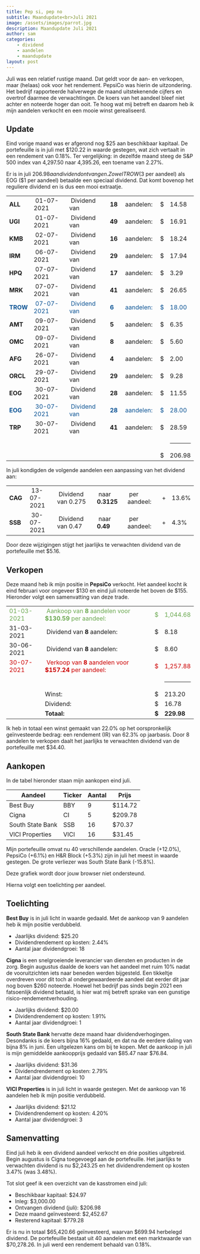 ```yaml
---
title: Pep si, pep no
subtitle: Maandupdate<br>Juli 2021
image: /assets/images/parrot.jpg
description: Maandupdate Juli 2021
author: sam
categories:
    - dividend
    - aandelen
    - maandupdate
layout: post
---
```


Juli was een relatief rustige maand. Dat geldt voor de aan- en verkopen, maar (helaas) ook voor het rendement. PepsiCo was hierin de uitzondering. Het bedrijf rapporteerde halverwege de maand uitstekenende cijfers en overtrof daarmee de verwachtingen. De koers van het aandeel bleef niet achter en noteerde hoger dan ooit. Te hoog wat mij betreft en daarom heb ik mijn aandelen verkocht en een mooie winst gerealiseerd.

## Update

Eind vorige maand was er afgerond nog $25 aan beschikbaar kapitaal. De portefeuille is in juli met $120.22 in waarde gestegen, wat zich vertaalt in een rendement van 0.18%. Ter vergelijking: in dezelfde maand steeg de S&P 500 index van 4,297.50 naar 4,395.26, een toename van 2.27%.

Er is in juli $206.98 aan dividend ontvangen. Zowel TROW ($3 per aandeel) als EOG ($1 per aandeel) betaalde een speciaal dividend. Dat komt bovenop het reguliere dividend en is dus een mooi extraatje.

<div class="blog-list">
  <table>
    <tbody>
      <tr><td><b>ALL</b></td><td>&nbsp;01-07-2021</td><td>&nbsp;Dividend van</td><td>&nbsp;<b>18</b></td><td>&nbsp;aandelen:</td><td>&nbsp;$</td><td>14.58</td></tr>
      <tr><td><b>UGI</b></td><td>&nbsp;01-07-2021</td><td>&nbsp;Dividend van</td><td>&nbsp;<b>49</b></td><td>&nbsp;aandelen:</td><td>&nbsp;$</td><td>16.91</td></tr>
      <tr><td><b>KMB</b></td><td>&nbsp;02-07-2021</td><td>&nbsp;Dividend van</td><td>&nbsp;<b>16</b></td><td>&nbsp;aandelen:</td><td>&nbsp;$</td><td>18.24</td></tr>
      <tr><td><b>IRM</b></td><td>&nbsp;06-07-2021</td><td>&nbsp;Dividend van</td><td>&nbsp;<b>29</b></td><td>&nbsp;aandelen:</td><td>&nbsp;$</td><td>17.94</td></tr>
      <tr><td><b>HPQ</b></td><td>&nbsp;07-07-2021</td><td>&nbsp;Dividend van</td><td>&nbsp;<b>17</b></td><td>&nbsp;aandelen:</td><td>&nbsp;$</td><td>3.29</td></tr>
      <tr><td><b>MRK</b></td><td>&nbsp;07-07-2021</td><td>&nbsp;Dividend van</td><td>&nbsp;<b>41</b></td><td>&nbsp;aandelen:</td><td>&nbsp;$</td><td>26.65</td></tr>
      <tr style="color: #0b5394;"><td><b>TROW</b></td><td>&nbsp;07-07-2021</td><td>&nbsp;Dividend van</td><td>&nbsp;<b>6</b></td><td>&nbsp;aandelen:</td><td>&nbsp;$</td><td>18.00</td></tr>
      <tr><td><b>AMT</b></td><td>&nbsp;09-07-2021</td><td>&nbsp;Dividend van</td><td>&nbsp;<b>5</b></td><td>&nbsp;aandelen:</td><td>&nbsp;$</td><td>6.35</td></tr>
      <tr><td><b>OMC</b></td><td>&nbsp;09-07-2021</td><td>&nbsp;Dividend van</td><td>&nbsp;<b>8</b></td><td>&nbsp;aandelen:</td><td>&nbsp;$</td><td>5.60</td></tr>
      <tr><td><b>AFG</b></td><td>&nbsp;26-07-2021</td><td>&nbsp;Dividend van</td><td>&nbsp;<b>4</b></td><td>&nbsp;aandelen:</td><td>&nbsp;$</td><td>2.00</td></tr>
      <tr><td><b>ORCL</b></td><td>&nbsp;29-07-2021</td><td>&nbsp;Dividend van</td><td>&nbsp;<b>29</b></td><td>&nbsp;aandelen:</td><td>&nbsp;$</td><td>9.28</td></tr>
      <tr><td><b>EOG</b></td><td>&nbsp;30-07-2021</td><td>&nbsp;Dividend van</td><td>&nbsp;<b>28</b></td><td>&nbsp;aandelen:</td><td>&nbsp;$</td><td>11.55</td></tr>
      <tr style="color: #0b5394;"><td><b>EOG</b></td><td>&nbsp;30-07-2021</td><td>&nbsp;Dividend van</td><td>&nbsp;<b>28</b></td><td>&nbsp;aandelen:</td><td>&nbsp;$</td><td>28.00</td></tr>
      <tr><td><b>TRP</b></td><td>&nbsp;30-07-2021</td><td>&nbsp;Dividend van</td><td>&nbsp;<b>41</b></td><td>&nbsp;aandelen:</td><td>&nbsp;$</td><td>28.59</td></tr>
	  <tr><td></td><td></td><td></td><td></td><td></td><td></td><td><hr style="background-color:black"></td></tr>
	  <tr><td></td><td></td><td></td><td></td><td></td><td>&nbsp;$</td><td>206.98</td></tr>
    </tbody>
  </table>
</div>

In juli kondigden de volgende aandelen een aanpassing van het dividend aan:

<div class="blog-list">
  <table>
    <tbody>
      <tr><td><b>CAG&nbsp;</b></td><td>&nbsp;13-07-2021</td><td>&nbsp;Dividend van 0.275</td><td>&nbsp;naar <b>0.3125</b></td><td>&nbsp;per aandeel:</td><td>&nbsp;+</td><td>13.6%</td></tr>
	  <tr><td><b>SSB&nbsp;</b></td><td>&nbsp;30-07-2021</td><td>&nbsp;Dividend van 0.47&nbsp;</td><td>&nbsp;naar <b>0.49&nbsp;&nbsp;</b></td><td>&nbsp;per aandeel:</td><td>&nbsp;+</td><td>4.3%</td></tr>
    </tbody>
  </table>
</div>

Door deze wijzigingen stijgt het jaarlijks te verwachten dividend van de portefeuille met $5.16.

## Verkopen

Deze maand heb ik mijn positie in **PepsiCo** verkocht. Het aandeel kocht ik eind februari voor ongeveer $130 en eind juli noteerde het boven de $155. Hieronder volgt een samenvatting van deze trade.

<div class="blog-list">
  <table>
    <tbody>
	  <tr style="color: #6aa84f;"><td>01-03-2021</td><td>&nbsp;Aankoop van <b>8</b> aandelen voor <b>$130.59</b> per aandeel:</td><td>&nbsp;$</td><td>1,044.68</td></tr>
	  <tr><td>31-03-2021</td><td>&nbsp;Dividend van <b>8</b> aandelen:</td><td>&nbsp;$</td><td>8.18</td></tr>
	  <tr><td>30-06-2021</td><td>&nbsp;Dividend van <b>8</b> aandelen:</td><td>&nbsp;$</td><td>8.60</td></tr>
	  <tr style="color: #cc0000;"><td>30-07-2021</td><td>&nbsp;Verkoop van <b>8</b> aandelen voor <b>$157.24</b> per aandeel:</td><td>&nbsp;$</td><td>1,257.88</td></tr>
	  <tr><td></td><td></td><td></td><td><hr style="background-color:black"></td></tr>
	  <tr><td></td><td>Winst:</td><td>&nbsp;$</td><td>213.20</td></tr>
	  <tr><td></td><td>Dividend:</td><td>&nbsp;$</td><td>16.78</td></tr>
	  <tr><td></td><td><b>Totaal:</b></td><td>&nbsp;<b>$</b></td><td><b>229.98</b></td></tr>
    </tbody>
  </table>
</div>

Ik heb in totaal een winst gemaakt van 22.0% op het oorspronkelijk geïnvesteerde bedrag: een rendement (IR) van 62.3% op jaarbasis. Door 8 aandelen te verkopen daalt het jaarlijks te verwachten dividend van de portefeuille met $34.40.

## Aankopen

In de tabel hieronder staan mijn aankopen eind juli.

| Aandeel            | Ticker | Aantal | Prijs   |
|--------------------| -------| -------| --------|
| Best Buy           | BBY    | 9      | $114.72 |
| Cigna              | CI     | 5      | $209.78 |
| South State Bank   | SSB    | 16     |  $70.37 |
| VICI Properties    | VICI   | 16     |  $31.45 |

Mijn portefeuille omvat nu 40 verschillende aandelen. Oracle (+12.0%), PepsiCo (+6.1%) en H&R Block (+5.3%) zijn in juli het meest in waarde gestegen. De grote verliezer was South State Bank (-15.8%).

<div class="chart-wrapper">
    <canvas id="weights" width="400" height="200" align="left">Deze grafiek wordt door jouw browser niet ondersteund.</canvas>
</div>
<script src="{{site.baseurl}}/assets/js/helper/common.js"></script>
<script src="{{site.baseurl}}/assets/js/charts/2021-08-02-script.js"></script>
<script src="{{site.baseurl}}/assets/js/helper/maandupdate.js"></script>

Hierna volgt een toelichting per aandeel.

## Toelichting

**Best Buy** is in juli licht in waarde gedaald. Met de aankoop van 9 aandelen heb ik mijn positie verdubbeld.

<ul class="blog-list">
  <li>Jaarlijks dividend: $25.20</li>
  <li>Dividendrendement op kosten: 2.44%</li>
  <li>Aantal jaar dividendgroei: 18</li>
</ul>

**Cigna** is een snelgroeiende leverancier van diensten en producten in de zorg. Begin augustus daalde de koers van het aandeel met ruim 10% nadat de vooruitzichten iets naar beneden werden bijgesteld. Een tikkeltje overdreven voor dit toch al ondergewaardeerde aandeel dat eerder dit jaar nog boven $260 noteerde. Hoewel het bedrijf pas sinds begin 2021 een fatsoenlijk dividend betaald, is hier wat mij betreft sprake van een gunstige risico-rendementverhouding.

<ul class="blog-list">
  <li>Jaarlijks dividend: $20.00</li>
  <li>Dividendrendement op kosten: 1.91%</li>
  <li>Aantal jaar dividendgroei: 1</li>
</ul>

**South State Bank** hervatte deze maand haar dividendverhogingen. Desondanks is de koers bijna 16% gedaald, en dat na de eerdere daling van bijna 8% in juni. Een uitgelezen kans om bij te kopen. Met de aankoop in juli is mijn gemiddelde aankoopprijs gedaald van $85.47 naar $76.84.

<ul class="blog-list">
  <li>Jaarlijks dividend: $31.36</li>
  <li>Dividendrendement op kosten: 2.79%</li>
  <li>Aantal jaar dividendgroei: 10</li>
</ul>

**VICI Properties** is in juli licht in waarde gestegen. Met de aankoop van 16 aandelen heb ik mijn positie verdubbeld.

<ul class="blog-list">
  <li>Jaarlijks dividend: $21.12</li>
  <li>Dividendrendement op kosten: 4.20%</li>
  <li>Aantal jaar dividendgroei: 3</li>
</ul>

## Samenvatting

Eind juli heb ik een dividend aandeel verkocht en drie posities uitgebreid. Begin augustus is Cigna toegevoegd aan de portefeuille. Het jaarlijks te verwachten dividend is nu $2,243.25 en het dividendrendement op kosten 3.47% (was 3.48%).

Tot slot geef ik een overzicht van de kasstromen eind juli:

<ul class="blog-list">
  <li>Beschikbaar kapitaal: $24.97</li>
  <li>Inleg: $3,000.00</li>
  <li>Ontvangen dividend (juli): $206.98</li>
  <li>Deze maand geïnvesteerd: $2,452.67</li>
  <li>Resterend kapitaal: $779.28</li>
</ul>

Er is nu in totaal $65,420.66 geïnvesteerd, waarvan $699.94 herbelegd dividend. De portefeuille bestaat uit 40 aandelen met een marktwaarde van $70,278.26. In juli werd een rendement behaald van 0.18%.